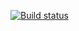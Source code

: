 [![Build status](https://ci.appveyor.com/api/projects/status/66axnvj16iuaq52d?svg=true)](https://ci.appveyor.com/project/Vilfredo11/apitest)
